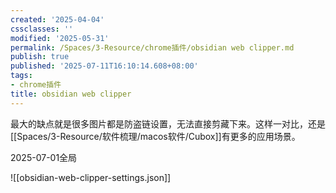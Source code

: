 ```yaml
---
created: '2025-04-04'
cssclasses: ''
modified: '2025-05-31'
permalink: /Spaces/3-Resource/chrome插件/obsidian web clipper.md
publish: true
published: '2025-07-11T16:10:14.608+08:00'
tags:
- chrome插件
title: obsidian web clipper
---
```

最大的缺点就是很多图片都是防盗链设置，无法直接剪藏下来。这样一对比，还是[[Spaces/3-Resource/软件梳理/macos软件/Cubox]]有更多的应用场景。

2025-07-01全局


![[obsidian-web-clipper-settings.json]]
